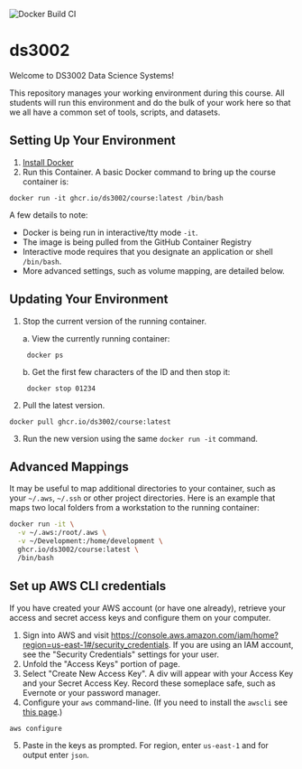 ![Docker Build CI](https://github.com/ds3002/course/workflows/Docker%20Build%20CI/badge.svg)

# ds3002

Welcome to DS3002 Data Science Systems!

This repository manages your working environment during this course. All students
will run this environment and do the bulk of your work here so that we all have a
common set of tools, scripts, and datasets.

## Setting Up Your Environment

1. [Install Docker](https://docs.docker.com/get-docker/)
2. Run this Container. A basic Docker command to bring up the course container is:

```
docker run -it ghcr.io/ds3002/course:latest /bin/bash
```

A few details to note:
- Docker is being run in interactive/tty mode `-it`.
- The image is being pulled from the GitHub Container Registry
- Interactive mode requires that you designate an application or shell `/bin/bash`.
- More advanced settings, such as volume mapping, are detailed below.

## Updating Your Environment

1. Stop the current version of the running container.

    a. View the currently running container:

        docker ps

    b. Get the first few characters of the ID and then stop it:

        docker stop 01234

2. Pull the latest version.

```
docker pull ghcr.io/ds3002/course:latest
```

3. Run the new version using the same `docker run -it` command.

## Advanced Mappings

It may be useful to map additional directories to your container, 
such as your `~/.aws`, `~/.ssh` or other project directories. 
Here is an example that maps two local folders from a workstation 
to the running container:

```bash
docker run -it \
  -v ~/.aws:/root/.aws \
  -v ~/Development:/home/development \
  ghcr.io/ds3002/course:latest \
  /bin/bash
```

## Set up AWS CLI credentials

If you have created your AWS account (or have one already), retrieve your
access and secret access keys and configure them on your computer.

1. Sign into AWS and visit https://console.aws.amazon.com/iam/home?region=us-east-1#/security_credentials. If you are using an IAM account, see the "Security Credentials" settings for your user.
2. Unfold the "Access Keys" portion of page.
3. Select "Create New Access Key". A div will appear with your Access Key and your Secret Access Key. Record these someplace safe, such as Evernote or your password manager.
4. Configure your `aws` command-line. (If you need to install the `awscli` see [this page](https://docs.aws.amazon.com/cli/latest/userguide/install-cliv2.html).)

```
aws configure
```

5. Paste in the keys as prompted. For region, enter `us-east-1` and for output enter `json`.
